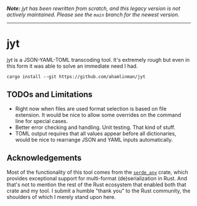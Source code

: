 _**Note:** jyt has been rewritten from scratch, and this legacy version is
not actively maintained. Please see the `main` branch for the newest
version._

---

# jyt

jyt is a JSON-YAML-TOML transcoding tool. It's extremely rough but even in this
form it was able to solve an immediate need I had.

```
cargo install --git https://github.com/ahamlinman/jyt
```

## TODOs and Limitations

- Right now when files are used format selection is based on file extension. It
  would be nice to allow some overrides on the command line for special cases.
- Better error checking and handling. Unit testing. That kind of stuff.
- TOML output requires that all values appear before all dictionaries, would be
  nice to rearrange JSON and YAML inputs automatically.

## Acknowledgements

Most of the functionality of this tool comes from the [`serde_any`][serde_any]
crate, which provides exceptional support for multi-format (de)serialization in
Rust. And that's not to mention the rest of the Rust ecosystem that enabled
both that crate and my tool. I submit a humble "thank you" to the Rust
community, the shoulders of which I merely stand upon here.

[serde_any]: https://crates.io/crates/serde_any
